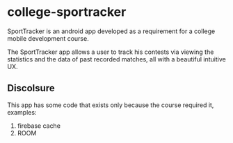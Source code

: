 # college-sportracker

SportTracker is an android app developed as a requirement for a college mobile development course.

The SportTracker app allows a user to track his contests via viewing the statistics and the data of past recorded matches, all with a beautiful intuitive UX.


## Discolsure

This app has some code that exists only because the course required it, examples:

1. firebase cache
2. ROOM

